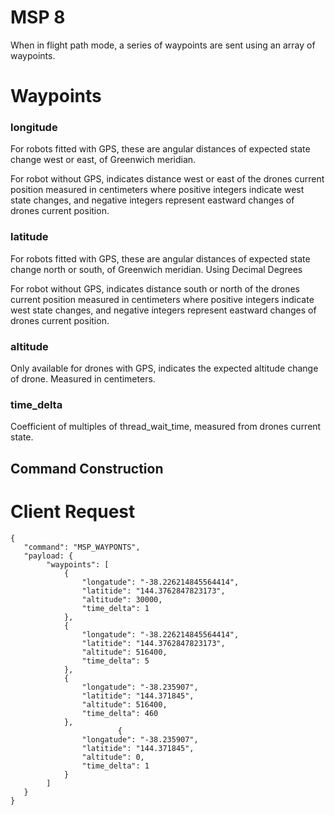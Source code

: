# MSP 8

When in flight path mode, a series of waypoints are sent using an array of waypoints.


# Waypoints

### longitude

For robots fitted with GPS, these are angular distances of expected state change west or east, of 
Greenwich meridian.

For robot without GPS, indicates distance west or east of the drones current position measured
in centimeters where positive integers indicate west state changes, and negative integers represent
eastward changes of drones current position.

### latitude

For robots fitted with GPS, these are angular distances of expected state change north or south, of
Greenwich meridian. Using Decimal Degrees 

For robot without GPS, indicates distance south or north of the drones current position measured
in centimeters where positive integers indicate west state changes, and negative integers represent
eastward changes of drones current position.

### altitude

Only available for drones with GPS,  indicates the expected altitude change of drone. Measured in
centimeters.

### time_delta

Coefficient of multiples of thread_wait_time, measured from drones current state.

## Command Construction

# Client Request

```
{
   "command": "MSP_WAYPONTS",
   "payload: {
        "waypoints": [
            {
                "longatude": "-38.226214845564414",
                "latitide": "144.3762847823173",
                "altitude": 30000,
                "time_delta": 1
            },
            {
                "longatude": "-38.226214845564414",
                "latitide": "144.3762847823173",
                "altitude": 516400,
                "time_delta": 5
            },
            {
                "longatude": "-38.235907",
                "latitide": "144.371845",
                "altitude": 516400,
                "time_delta": 460     
            },
                        {
                "longatude": "-38.235907",
                "latitide": "144.371845",
                "altitude": 0,
                "time_delta": 1     
            }
        ]
   }
}
```
